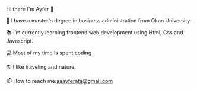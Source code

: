 Hi there I'm Ayfer 👋

🔭 I have a master's degree in business administration from Okan University.

📚 I’m currently learning frontend web development using Html, Css and Javascript.

💻 Most of my time is spent coding

🌎 I like traveling and nature.

📫 How to reach me:aaayferata@gmail.com

